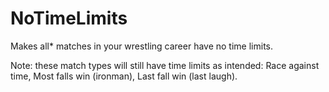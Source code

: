 # NoTimeLimits
Makes all* matches in your wrestling career have no time limits.

Note: these match types will still have time limits as intended: Race against time, Most falls win (ironman), Last fall win (last laugh).